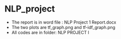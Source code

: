 # NLP_project

- The report is in word file : NLP Project 1 Report.docx
- The two plots are tf_graph.png and tf-idf_graph.png
- All codes are in folder: NLP PROJECT I
